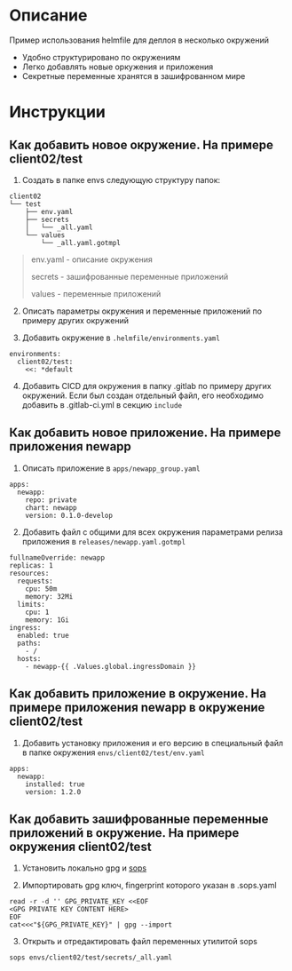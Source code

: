 # Описание

Пример использования helmfile для деплоя в несколько окружений

- Удобно структурировано по окружениям
- Легко добавлять новые оркужения и приложения
- Секретные переменные хранятся в зашифрованном мире

# Инструкции

## Как добавить новое окружение. На примере client02/test

1. Создать в папке envs следующую структуру папок:

```
client02
└── test
    ├── env.yaml
    ├── secrets
    │   └── _all.yaml
    └── values
        └── _all.yaml.gotmpl
```

> env.yaml - описание окружения
> 
> secrets - зашифрованные переменные приложений
> 
> values - переменные приложений

2. Описать параметры окружения и переменные приложений по примеру других окружений

3. Добавить окружение в `.helmfile/environments.yaml`

```
environments:
  client02/test:
    <<: *default
```

4. Добавить CICD для окружения в папку .gitlab по примеру других окружений. Если был создан отдельный файл, его необходимо добавить в .gitlab-ci.yml в секцию `include`

## Как добавить новое приложение. На примере приложения newapp

1. Описать приложение в `apps/newapp_group.yaml`

```
apps:
  newapp:
    repo: private
    chart: newapp
    version: 0.1.0-develop
```

2. Добавить файл с общими для всех окружения параметрами релиза приложения в `releases/newapp.yaml.gotmpl`

```
fullnameOverride: newapp
replicas: 1
resources:
  requests:
    cpu: 50m
    memory: 32Mi
  limits:
    cpu: 1
    memory: 1Gi
ingress:
  enabled: true
  paths:
    - /
  hosts:
    - newapp-{{ .Values.global.ingressDomain }}
```

## Как добавить приложение в окружение. На примере приложения newapp в окружение client02/test

1. Добавить установку приложения и его версию в специальный файл в папке окружения `envs/client02/test/env.yaml`

```
apps:
  newapp:
    installed: true
    version: 1.2.0
```

## Как добавить зашифрованные переменные приложений в окружение. На примере окружения client02/test

1. Установить локально gpg и [sops](https://github.com/mozilla/sops)

2. Импортировать gpg ключ, fingerprint которого указан в .sops.yaml

```
read -r -d '' GPG_PRIVATE_KEY <<EOF
<GPG PRIVATE KEY CONTENT HERE>
EOF
cat<<<"${GPG_PRIVATE_KEY}" | gpg --import
```

3. Открыть и отредактировать файл переменных утилитой sops

`sops envs/client02/test/secrets/_all.yaml`
